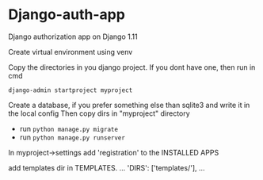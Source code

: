 # Django-auth-app
Django authorization app on Django 1.11

Create virtual environment using venv

Copy the directories in you django project. If you dont have one, then run in cmd 

```django-admin startproject myproject```

Create a database, if you prefer something else than sqlite3 and write it in the local config
Then copy dirs in "myproject" directory

* run ```python manage.py migrate```  
* run ```python manage.py runserver```


In myproject->settings add  'registration' to the INSTALLED APPS

add templates dir in TEMPLATES.
...
'DIRS': ['templates/'],
...
